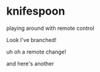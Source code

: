 # knifespoon
playing around with remote control

Look I've branched!

uh oh a remote change!

and here's another
